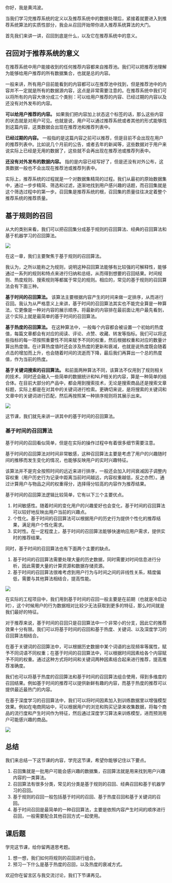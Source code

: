 你好，我是黄鸿波。

当我们学习完推荐系统的定义以及推荐系统中的数据处理后，紧接着就要进入到推荐系统算法的实质性部分，我会从召回开始带你进入推荐系统算法的大门。

首先我们来讲一讲，召回到底是什么，以及它在推荐系统中的意义。

## 召回对于推荐系统的意义

在推荐系统中用户能接收到的任何推荐内容都来自推荐池。我们可以把推荐池理解为能够给用户推荐的所有数据集合，也就是总的内容。

一般来讲，所有用户目前能看到的内容都可以在推荐池中找到，但是推荐池中的内容并不一定就是所有的数据源内容，这点是非常需要注意的。在推荐系统中我们可以将所有的内容大体分成三个类别：可以给用户推荐的内容、已经过期的内容以及还没有对外发布的内容。

**可以给用户推荐的内容。** 如果我们把内容加上状态这个标签的话，那么这些内容的状态就是对用户可见。也就是说，用户可以通过推荐系统或者其他的形式能够找到这篇内容，这类数据会出现在推荐池和推荐列表中。

**已经过期的内容。** 一般指的是这篇内容之前可以推荐，但是目前不会出现在用户的推荐列表中。比如说几个月前的公告，或者去年的新闻等，这些数据对于用户来说实际上已经是无用的数据了，这些就不会再出现在推荐池或推荐列表中。

**还没有对外发布的数据内容。** 指的是内容已经写好了，但是还没有对外公布，这类数据一般也不会出现在推荐池或推荐列表中。

实际上，推荐系统的过程就是一个对数据集精简的过程。我们从最初的原始数据集中，通过一步步精简、筛选和过滤，逐渐地找到用户感兴趣的话题，而召回集就是这个筛选过程中的第一步。召回集是推荐系统的根，召回集的质量往往决定着整个推荐系统的推荐质量。

## 基于规则的召回

从大的类别来看，我们可以把召回集分成基于规则的召回算法、经典的召回算法和基于机器学习的召回算法。

![](https://static001.geekbang.org/resource/image/d8/31/d8bcc2c376f86afe21d00e9f1d988331.jpg?wh=1792x800)

在这一章，我们主要聚焦于基于规则的召回算法。

我认为，之所以能称之为规则，说明这种召回算法能够有比较强的可解释性，能够通过一系列的规则和特点来进行归纳和总结，从而得到想要的召回结果。时间规则、热度规则、搜索规则等都属于常见的规则。相应的，常见的基于规则的召回算法会有下面三种。

**基于时间的召回算法。** 该算法主要根据内容产生的时间来做一定排序，从而进行召回。我认为从严格意义上来讲，基于时间的召回算法其实也不能完全算是一种算法，它更像是一种对内容的展示顺序。将最新的内容排在最前面让用户最先看到，这个实际上就是最简单的基于时间的召回算法。

**基于热度的召回算法。** 在这种算法中，一般每个内容都会被设置一个初始的热度值，每篇文章都会有对应的阅读、评论、点赞、收藏、转发等指标。我们可以将这些指标的每一项按照重要性不同来赋予不同的权重，然后根据权重和对应的数量计算出热度值。在计算热度值时还会涉及热度的更新和衰减，也就是说热度既会随着点击的增加而上升，也会随着时间的流逝而下降，最后我们再算出一个总的热度值，作为当前的热度。

**基于关键词搜索的召回算法。** 和前面两种算法不同，该算法不仅用到了规则相关的技术，同时还会融入一些简单的数据统计和NLP相关的内容，算是一种简单的结合体。在目前大部分的产品中，都会用到搜索技术，无论是搜索商品还是搜索文章标题，实际上都是在对其中的关键词进行检索。更确切来说，是将搜索的关键词和文章中的关键词进行匹配，然后再按照某一种排序规则将其展示出来。

![](https://static001.geekbang.org/resource/image/74/b4/74211a1337a6184075119f0c9f0b2db4.jpg?wh=1788x751)

这节课，我们就先来讲一讲其中的基于时间的召回算法。

### 基于时间的召回算法

基于时间的召回看似简单，但是在实际的操作过程中有着很多细节需要注意。

基于时间的召回算法对时间非常敏感，这种召回算法主要是考虑了用户的兴趣随时间的推移而发生变化的情况，也能够反映用户的实时兴趣特征。

该算法并不是完全按照时间的远近来进行排序，一般还会加入时间衰减因子调整内容权重（用户历史行为记录中距离当前时间越远，内容权重越低，反之亦然）。通过计算用户与物品之间的权重得分，选择得分较高的内容作为推荐结果。

基于时间的召回算法逻辑比较简单，它有以下三个主要优点。

1. 时间敏感性。随着时间的变化用户的兴趣爱好也会变化，基于时间的召回算法可以较好地反映出用户当前的兴趣点。
2. 个性化。基于时间的召回算法可以根据用户的历史行为提供个性化的推荐结果，满足用户个性化需求。
3. 实时性。在一定程度上，基于时间的召回算法能够快速响应用户需求，提供实时的推荐结果。

同时，基于时间的召回算法也有下面两个主要的缺点。

1. 基于时间的召回算法需要处理大量的历史数据，同时需要对时间信息进行分析，因此需要大量的计算资源和数据存储资源。
2. 基于时间的召回算法很难考虑到用户行为与时间之间的非线性关系，精度偏低，需要与其他算法相结合，提高性能。

![](https://static001.geekbang.org/resource/image/4f/45/4f4f5ebdbyybe4b98926db3b7ceb8345.jpg?wh=1664x1044)

在实际的工程项目中，我们用到基于时间的召回一般主要是在前期（也就是冷启动时），这个时候用户的行为数据相对比较少无法获取到更多的特征，那么时间就是我们最好的特征。

对于推荐来说，基于时间的召回只是召回算法中一个非常小的分支，因此它的推荐效果十分有限。我们可以将基于时间的召回和基于热度、关键词、以及深度学习的召回算法相结合。

在基于关键词的召回算法中，可以根据历史数据中某个词语的出现频率等属性，赋予不同词语不同权重；在基于时间的召回算法中，可以根据时间因素给各个内容赋予不同的权重。通过这种方式将时间和关键词两种因素结合起来进行推荐，提高推荐准确度。

我们也可以将基于热度的召回算法和基于时间的召回算法组合使用，得到多维度的召回结果。例如基于时间的推荐可以提供新鲜有趣的内容，而基于热度的推荐可以提供最近最热门的内容。

在基于深度学习的召回算法中，我们可以将时间因素加入到训练数据里以增强模型效果。例如在电商网站中，可以根据用户的浏览和购买记录来收集数据，将每个商品的流行度和产生时间作为特征，然后通过深度学习算法来训练模型，进而预测用户可能感兴趣的商品。

![](https://static001.geekbang.org/resource/image/1c/yy/1c330a9cc1b558c87efe25b06191feyy.jpg?wh=1524x856)

## 总结

我们来总结一下这节课的内容，学完这节课，希望你能够记住以下要点。

1. 召回集就是一批用户可能会感兴趣的数据集，召回算法就是用来找到用户兴趣内容的一类算法。
2. 召回算法有很多分类，常见的分类是基于规则的召回、经典召回和基于机器学习的召回。
3. 基于规则的召回一般包括基于时间的召回、基于热度召回和基于关键词的召回。
4. 基于时间召回是最简单的一种召回算法，主要是依照内容产生时间的顺序进行召回，一般需要配合其他召回方式一起使用。

## 课后题

学完这节课，给你留两道思考题。

1. 想一想，我们如何将规则的召回进行组合。
2. 预习一下什么是基于热度的召回，以及热度的衰减方式。

欢迎你在留言区与我交流讨论，我们下节课再见。